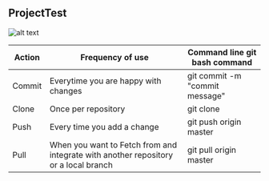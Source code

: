 ## ProjectTest


![alt text](https://git-scm.com/images/logos/downloads/Git-Icon-1788C.png)



Action	  |   Frequency of use	|   Command line git bash command
---|---|---  
Commit	| Everytime you are happy with changes	| git commit -m "commit message"	 
Clone	|   Once per repository			| git clone
Push	| Every time you add a change		| git push origin master
Pull	| When you want to Fetch from and integrate with another repository or a local branch| git pull origin master


